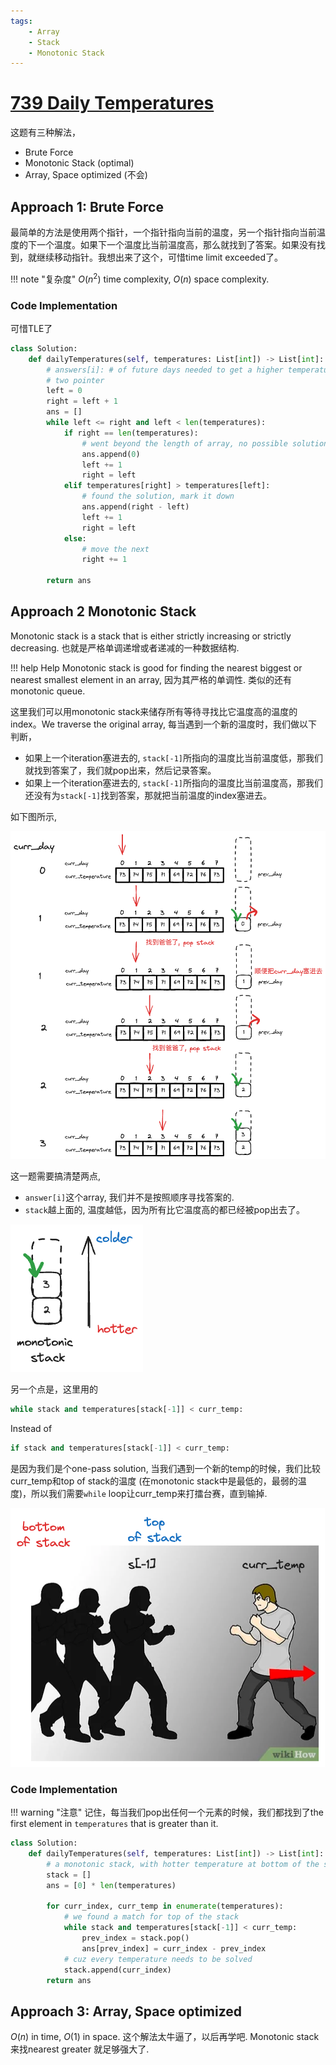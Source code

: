```yaml
---
tags:
    - Array
    - Stack
    - Monotonic Stack
---
```


# [739 Daily Temperatures](https://leetcode.com/problems/daily-temperatures/)

这题有三种解法，

- Brute Force
- Monotonic Stack (optimal)
- Array, Space optimized (不会)

## Approach 1: Brute Force

最简单的方法是使用两个指针，一个指针指向当前的温度，另一个指针指向当前温度的下一个温度。如果下一个温度比当前温度高，那么就找到了答案。如果没有找到，就继续移动指针。我想出来了这个，可惜time limit exceeded了。

!!! note    "复杂度"
    $O(n^2)$ time complexity, $O(n)$ space complexity.


### Code Implementation

可惜TLE了

```python
class Solution:
    def dailyTemperatures(self, temperatures: List[int]) -> List[int]:
        # answers[i]: # of future days needed to get a higher temperature
        # two pointer
        left = 0
        right = left + 1
        ans = []
        while left <= right and left < len(temperatures):
            if right == len(temperatures):
                # went beyond the length of array, no possible solution found, time to reset
                ans.append(0)
                left += 1
                right = left
            elif temperatures[right] > temperatures[left]:
                # found the solution, mark it down
                ans.append(right - left)
                left += 1
                right = left
            else:
                # move the next
                right += 1

        return ans
```

## Approach 2 Monotonic Stack

Monotonic stack is a stack that is either strictly increasing or strictly decreasing. 也就是严格单调递增或者递减的一种数据结构.

!!! help Help
    Monotonic stack is good for finding the nearest biggest or nearest smallest element in an array, 因为其严格的单调性. 类似的还有monotonic queue.

这里我们可以用monotonic stack来储存所有等待寻找比它温度高的温度的index。We traverse the original array, 每当遇到一个新的温度时，我们做以下判断，

- 如果上一个iteration塞进去的, `stack[-1]`所指向的温度比当前温度低，那我们就找到答案了，我们就pop出来，然后记录答案。
- 如果上一个iteration塞进去的, `stack[-1]`所指向的温度比当前温度高，那我们还没有为`stack[-1]`找到答案，那就把当前温度的index塞进去。

如下图所示, 

![](assets/1.excalidraw.png)

这一题需要搞清楚两点,
- `answer[i]`这个array, 我们并不是按照顺序寻找答案的. 
- `stack`越上面的, 温度越低，因为所有比它温度高的都已经被pop出去了。

![](assets/2.excalidraw.png)


另一个点是，这里用的
```python
while stack and temperatures[stack[-1]] < curr_temp:
```

Instead of
```python
if stack and temperatures[stack[-1]] < curr_temp:
```

是因为我们是个one-pass solution, 当我们遇到一个新的temp的时候，我们比较curr_temp和top of stack的温度 (在monotonic stack中是最低的，最弱的温度)，所以我们需要`while` loop让curr_temp来打擂台赛，直到输掉.


![](assets/3_fight.excalidraw.png)


### Code Implementation

!!! warning "注意"
    记住，每当我们pop出任何一个元素的时候，我们都找到了the first element in `temperatures` that is greater than it. 


```python
class Solution:
    def dailyTemperatures(self, temperatures: List[int]) -> List[int]:
        # a monotonic stack, with hotter temperature at bottom of the stack
        stack = []
        ans = [0] * len(temperatures)

        for curr_index, curr_temp in enumerate(temperatures):
            # we found a match for top of the stack
            while stack and temperatures[stack[-1]] < curr_temp:
                prev_index = stack.pop()
                ans[prev_index] = curr_index - prev_index
            # cuz every temperature needs to be solved
            stack.append(curr_index)
        return ans
```

## Approach 3: Array, Space optimized

$O(n)$ in time, $O(1)$ in space. 这个解法太牛逼了，以后再学吧. Monotonic stack来找nearest greater 就足够强大了.



